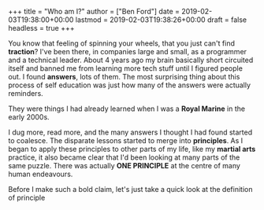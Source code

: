 +++
title = "Who am I?"
author = ["Ben Ford"]
date = 2019-02-03T19:38:00+00:00
lastmod = 2019-02-03T19:38:26+00:00
draft = false
headless = true
+++

You know that feeling of spinning your wheels, that you just can't find
**traction**? I've been there, in companies large and small, as a programmer and a
technical leader. About 4 years ago my brain basically short circuited itself
and banned me from learning more tech stuff until I figured people out. I found
**answers**, lots of them. The most surprising thing about this process of self
education was just how many of the answers were actually reminders.

They were things I had already learned when I was a **Royal Marine** in the early 2000s.

I dug more, read more, and the many answers I thought I had found started to
coalesce. The disparate lessons started to merge into **principles**. As I began
to apply these principles to other parts of my life, like my **martial arts**
practice, it also became clear that I'd been looking at many parts of the same
puzzle. There was actually **ONE PRINCIPLE** at the centre of many human
endeavours.

Before I make such a bold claim, let's just take a quick look at the definition
of principle
